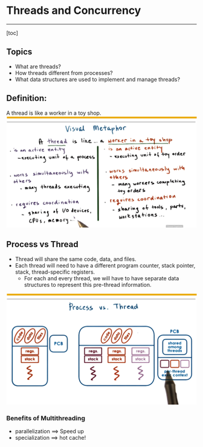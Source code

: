 Threads and Concurrency 
============

***

[toc]

## **Topics**
- What are threads?
- How threads different from processes?
- What data structures are used to implement and manage threads?

## Definition:
A thread  is like a worker in a toy shop.
![thread_definition](pic/P2L2_thread_definition.png)

## Process vs Thread

- Thread will share the same code, data, and files.
- Each thread will need to have a different program counter, stack pointer, stack, thread-specific registers.
  - For each and every thread, we will have to have separate data structures to represent this pre-thread information.

![thread_vs_process](pic/P2L2_thread_vs_process.png)

### Benefits of Multithreading
- parallelization ==> Speed up 
- specialization ==> hot cache!
